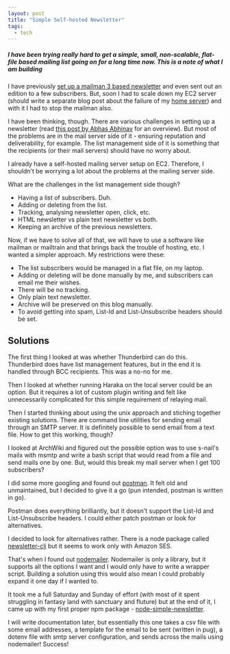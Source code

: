```yaml
---
layout: post
title: "Simple Self-hosted Newsletter"
tags:
  - tech
---
```


##### I have been trying really hard to get a simple, small, non-scalable, flat-file based mailing list going on for a long time now. This is a note of what I am building #####

I have previously [set up a mailman 3 based newsletter](../setting-up-a-newsletter/) and even sent out an edition to a few subscribers. But, soon I had to scale down my EC2 server (should write a separate blog post about the failure of my [home server](../home-server/)) and with it I had to stop the mailman also.

I have been thinking, though. There are various challenges in setting up a newsletter (read [this post by Abhas Abhinav](https://abhas.io/2018/05/self-hosted-email-newsletters/) for an overview). But most of the problems are in the mail server side of it - ensuring reputation and deliverability, for example. The list management side of it is something that the recipients (or their mail servers) should have no worry about.

I already have a self-hosted mailing server setup on EC2. Therefore, I shouldn't be worrying a lot about the problems at the mailing server side.

What are the challenges in the list management side though?

* Having a list of subscribers. Duh.
* Adding or deleting from the list.
* Tracking, analysing newsletter open, click, etc.
* HTML newsletter vs plain text newsletter vs both.
* Keeping an archive of the previous newsletters.

Now, if we have to solve all of that, we will have to use a software like mailman or mailtrain and that brings back the trouble of hosting, etc. I wanted a simpler approach. My restrictions were these:

* The list subscribers would be managed in a flat file, on my laptop.
* Adding or deleting will be done manually by me, and subscribers can email me their wishes.
* There will be no tracking.
* Only plain text newsletter.
* Archive will be preserved on this blog manually.
* To avoid getting into spam, List-Id and List-Unsubscribe headers should be set.

## Solutions ##

The first thing I looked at was whether Thunderbird can do this. Thunderbird does have list management features, but in the end it is handled through BCC recipients. This was a no-no for me.

Then I looked at whether running Haraka on the local server could be an option. But it requires a lot of custom plugin writing and felt like unnecessarily complicated for this simple requirement of relaying mail.

Then I started thinking about using the unix approach and stiching together existing solutions. There are command line utilities for sending email through an SMTP server. It is definitely possible to send email from a text file. How to get this working, though?

I looked at ArchWiki and figured out the possible option was to use s-nail's mailx with msmtp and write a bash script that would read from a file and send mails one by one. But, would this break my mail server when I get 100 subscribers?

I did some more googling and found out [postman](https://github.com/zachlatta/postman). It felt old and unmaintained, but I decided to give it a go (pun intended, postman is written in go).

Postman does everything brilliantly, but it doesn't support the List-Id and List-Unsubscribe headers. I could either patch postman or look for alternatives.

I decided to look for alternatives rather. There is a node package called [newsletter-cli](https://www.npmjs.com/package/newsletter-cli) but it seems to work only with Amazon SES.

That's when I found out [nodemailer](https://nodemailer.com/). Nodemailer is only a library, but it supports all the options I want and I would only have to write a wrapper script. Building a solution using this would also mean I could probably expand it one day if I wanted to.

It took me a full Saturday and Sunday of effort (with most of it spent struggling in fantasy land with sanctuary and fluture) but at the end of it, I came up with my first proper npm package - [node-simple-newsletter](https://www.npmjs.com/package/node-simple-newsletter).

I will write documentation later, but essentially this one takes a csv file with some email addresses, a template for the email to be sent (written in pug), a dotenv file with smtp server configuration, and sends across the mails using nodemailer! Success!
